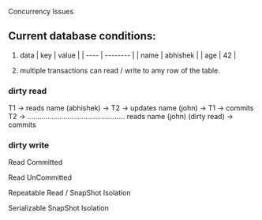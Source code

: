 Concurrency Issues


## Current database conditions: 

1. data 
| key  | value    |
| ---- | -------- |
| name | abhishek |
| age  | 42       |


2. multiple transactions can read / write to amy row of the table.



### dirty read

T1 -> reads name (abhishek) -> T2 -> updates name (john) -> T1 -> commits
T2 -> ................................................. reads name (john) (dirty read) -> commits


### dirty write 




Read Committed

Read UnCommitted

Repeatable Read / SnapShot Isolation 

Serializable SnapShot Isolation


